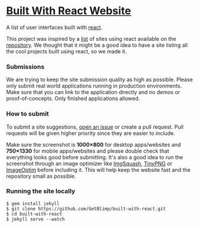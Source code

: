 # [Built With React Website](http://builtwithreact.io)

A list of user interfaces built with [react](http://facebook.github.io/react/).

This project was inspired by a [list](https://github.com/facebook/react/wiki/Sites-Using-React) of sites using react available on the [repository](https://github.com/facebook/react/). We thought that it might be a good idea to have a site listing all the cool projects built using react, so we made it.

### Submissions
We are trying to keep the site submission quality as high as possible. Please only submit real world applications running in production environments. Make sure that you can link to the application directly and no demos or proof-of-concepts. Only finished applications allowed.

### How to submit
To submit a site suggestions, [open an issue](https://github.com/GetBlimp/built-with-react/issues/new) or create a pull request. Pull requests will be given higher priority since they are easier to include.

Make sure the screenshot is **1000×800** for desktop apps/websites and **750×1330** for mobile apps/websites and please double check that everything looks good before submitting. It's also a good idea to run the screenshot through an image optimizer like [ImgSquash](https://imgsquash.com/), [TinyPNG](https://tinypng.com/) or [ImageOptim](https://imageoptim.com/) before including it. This will help keep the website fast and the repository small as possible.

### Running the site locally
```
$ gem install jekyll
$ git clone https://github.com/GetBlimp/built-with-react.git
$ cd built-with-react
$ jekyll serve --watch
```
